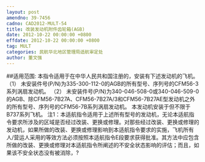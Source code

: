 ```yaml
---
layout: post
amendno: 39-7456
cadno: CAD2012-MULT-54
title: 改装发动机附件齿轮箱(AGB)
date: 2012-10-22 00:00:00 +0800
effdate: 2012-10-22 00:00:00 +0800
tag: MULT
categories: 民航华北地区管理局适航审定处
author: 董文强
---
```


##适用范围:
本指令适用于在中华人民共和国注册的，安装有下述发动机的飞机。
（1）
未安装件号(P/N)为335-300-112-0的AGB的所有型号、序列号的CFM56-3系列涡扇发动机。
（2）
未安装件号(P/N)为340-046-508-0或340-046-509-0的AGB、除CFM56-7B27A、CFM56-7B27A/3和CFM56-7B27AE型发动机之外的所有型号、序列号的CFM56-7B系列涡扇发动机。
本发动机安装于但不限于B737系列飞机。 注1：本适航指令适用于上述所有型号的发动机，无论本适航指令要求所涉及的区域是否经过改装、更换或修理。对那些经过改装、更换或修理的发动机，如果所做的改装、更换或修理影响到本适航指令要求的实施，飞机所有人/营运人采用的等效方法必须按照本适航指令E段要求获得批准。其方法中应包含所做的改装、更换或修理对本适航指令所阐述的不安全状态影响的评估；而且，如果该不安全状态没有被消除，?

